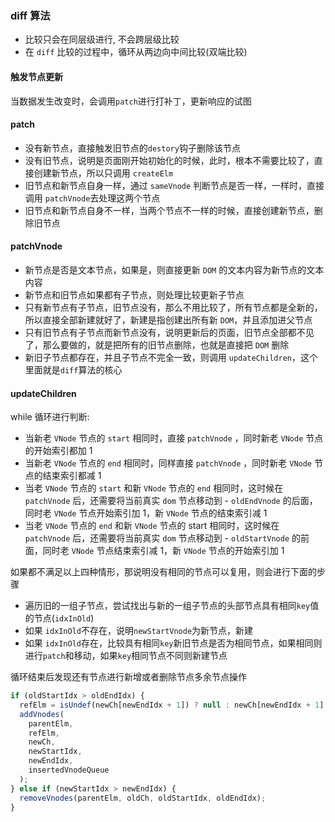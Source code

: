 ### diff 算法

- 比较只会在同层级进行, 不会跨层级比较
- 在 `diff` 比较的过程中，循环从两边向中间比较(双端比较)

#### 触发节点更新

当数据发生改变时，会调用`patch`进行打补丁，更新响应的试图

#### patch

- 没有新节点，直接触发旧节点的`destory`钩子删除该节点
- 没有旧节点，说明是页面刚开始初始化的时候，此时，根本不需要比较了，直接创建新节点，所以只调用 `createElm`
- 旧节点和新节点自身一样，通过 `sameVnode` 判断节点是否一样，一样时，直接调用 `patchVnode`去处理这两个节点
- 旧节点和新节点自身不一样，当两个节点不一样的时候，直接创建新节点，删除旧节点

#### patchVnode

- 新节点是否是文本节点，如果是，则直接更新 `DOM` 的文本内容为新节点的文本内容
- 新节点和旧节点如果都有子节点，则处理比较更新子节点
- 只有新节点有子节点，旧节点没有，那么不用比较了，所有节点都是全新的，所以直接全部新建就好了，新建是指创建出所有新 `DOM`，并且添加进父节点
- 只有旧节点有子节点而新节点没有，说明更新后的页面，旧节点全部都不见了，那么要做的，就是把所有的旧节点删除，也就是直接把 `DOM` 删除
- 新旧子节点都存在，并且子节点不完全一致，则调用 `updateChildren`，这个里面就是`diff`算法的核心

#### updateChildren

while 循环进行判断:

- 当新老 `VNode` 节点的 `start` 相同时，直接 `patchVnode` ，同时新老 `VNode` 节点的开始索引都加 1
- 当新老 `VNode` 节点的 `end` 相同时，同样直接 `patchVnode` ，同时新老 `VNode` 节点的结束索引都减 1
- 当老 `VNode` 节点的 `start` 和新 `VNode` 节点的 `end` 相同时，这时候在 `patchVnode` 后，还需要将当前真实 `dom` 节点移动到 - `oldEndVnode` 的后面，同时老 `VNode` 节点开始索引加 1，新 `VNode` 节点的结束索引减 1
- 当老 `VNode` 节点的 `end` 和新 `VNode` 节点的 start 相同时，这时候在 `patchVnode` 后，还需要将当前真实 `dom` 节点移动到 - `oldStartVnode` 的前面，同时老 `VNode` 节点结束索引减 1，新 `VNode` 节点的开始索引加 1

如果都不满足以上四种情形，那说明没有相同的节点可以复用，则会进行下面的步骤

- 遍历旧的一组子节点，尝试找出与新的一组子节点的头部节点具有相同`key`值的节点(`idxInOld`)
- 如果 `idxInOld`不存在，说明`newStartVnode`为新节点，新建
- 如果 `idxInOld`存在，比较具有相同`key`新旧节点是否为相同节点，如果相同则进行`patch`和移动，如果`key`相同节点不同则新建节点

循环结束后发现还有节点进行新增或者删除节点多余节点操作

```js
if (oldStartIdx > oldEndIdx) {
  refElm = isUndef(newCh[newEndIdx + 1]) ? null : newCh[newEndIdx + 1].elm;
  addVnodes(
    parentElm,
    refElm,
    newCh,
    newStartIdx,
    newEndIdx,
    insertedVnodeQueue
  );
} else if (newStartIdx > newEndIdx) {
  removeVnodes(parentElm, oldCh, oldStartIdx, oldEndIdx);
}
```

